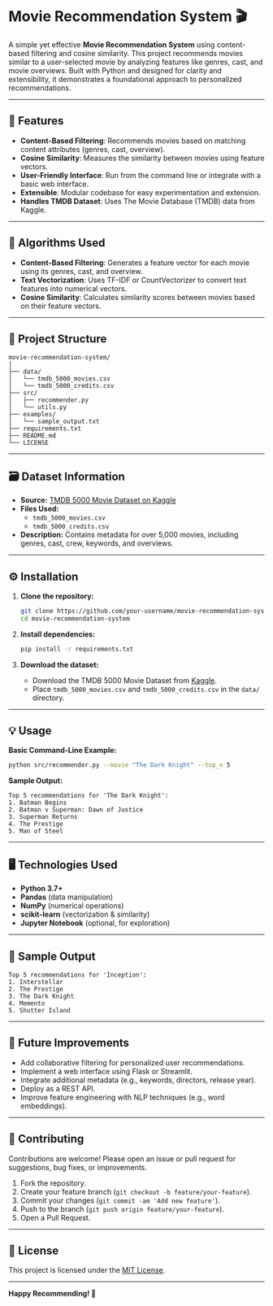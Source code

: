 # Movie Recommendation System 🎬

A simple yet effective **Movie Recommendation System** using content-based filtering and cosine similarity. This project recommends movies similar to a user-selected movie by analyzing features like genres, cast, and movie overviews. Built with Python and designed for clarity and extensibility, it demonstrates a foundational approach to personalized recommendations.

---

## 🚀 Features

- **Content-Based Filtering**: Recommends movies based on matching content attributes (genres, cast, overview).
- **Cosine Similarity**: Measures the similarity between movies using feature vectors.
- **User-Friendly Interface**: Run from the command line or integrate with a basic web interface.
- **Extensible**: Modular codebase for easy experimentation and extension.
- **Handles TMDB Dataset**: Uses The Movie Database (TMDB) data from Kaggle.

---

## 🧠 Algorithms Used

- **Content-Based Filtering**: Generates a feature vector for each movie using its genres, cast, and overview.
- **Text Vectorization**: Uses TF-IDF or CountVectorizer to convert text features into numerical vectors.
- **Cosine Similarity**: Calculates similarity scores between movies based on their feature vectors.

---

## 📁 Project Structure

```
movie-recommendation-system/
│
├── data/
│   └── tmdb_5000_movies.csv
│   └── tmdb_5000_credits.csv
├── src/
│   ├── recommender.py
│   └── utils.py
├── examples/
│   └── sample_output.txt
├── requirements.txt
├── README.md
└── LICENSE
```

---

## 🗃️ Dataset Information

- **Source:** [TMDB 5000 Movie Dataset on Kaggle](https://www.kaggle.com/datasets/tmdb/tmdb-movie-metadata)
- **Files Used:**
  - `tmdb_5000_movies.csv`
  - `tmdb_5000_credits.csv`
- **Description:** Contains metadata for over 5,000 movies, including genres, cast, crew, keywords, and overviews.

---

## ⚙️ Installation

1. **Clone the repository:**
   ```bash
   git clone https://github.com/your-username/movie-recommendation-system.git
   cd movie-recommendation-system
   ```

2. **Install dependencies:**
   ```bash
   pip install -r requirements.txt
   ```

3. **Download the dataset:**
   - Download the TMDB 5000 Movie Dataset from [Kaggle](https://www.kaggle.com/datasets/tmdb/tmdb-movie-metadata).
   - Place `tmdb_5000_movies.csv` and `tmdb_5000_credits.csv` in the `data/` directory.

---

## 💡 Usage

**Basic Command-Line Example:**

```bash
python src/recommender.py --movie "The Dark Knight" --top_n 5
```

**Sample Output:**

```
Top 5 recommendations for 'The Dark Knight':
1. Batman Begins
2. Batman v Superman: Dawn of Justice
3. Superman Returns
4. The Prestige
5. Man of Steel
```

---

## 🖥️ Technologies Used

- **Python 3.7+**
- **Pandas** (data manipulation)
- **NumPy** (numerical operations)
- **scikit-learn** (vectorization & similarity)
- **Jupyter Notebook** (optional, for exploration)

---

## 🔬 Sample Output

```
Top 5 recommendations for 'Inception':
1. Interstellar
2. The Prestige
3. The Dark Knight
4. Memento
5. Shutter Island
```

---

## 🚧 Future Improvements

- Add collaborative filtering for personalized user recommendations.
- Implement a web interface using Flask or Streamlit.
- Integrate additional metadata (e.g., keywords, directors, release year).
- Deploy as a REST API.
- Improve feature engineering with NLP techniques (e.g., word embeddings).

---

## 🤝 Contributing

Contributions are welcome! Please open an issue or pull request for suggestions, bug fixes, or improvements.

1. Fork the repository.
2. Create your feature branch (`git checkout -b feature/your-feature`).
3. Commit your changes (`git commit -am 'Add new feature'`).
4. Push to the branch (`git push origin feature/your-feature`).
5. Open a Pull Request.

---

## 📄 License

This project is licensed under the [MIT License](LICENSE).

---

**Happy Recommending! 🎥**
